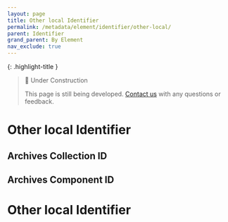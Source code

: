 ```yaml
---
layout: page
title: Other local Identifier
permalink: /metadata/element/identifier/other-local/
parent: Identifier
grand_parent: By Element
nav_exclude: true
---
```


{: .highlight-title }
> 🚧 Under Construction
>
> This page is still being developed. [Contact us](/metadata-documentation/contact/) with any questions or feedback.

# Other local Identifier

## Archives Collection ID

## Archives Component ID

# Other local Identifier
